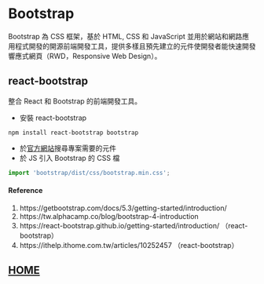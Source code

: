 # Bootstrap
Bootstrap 為 CSS 框架，基於 HTML, CSS 和 JavaScript 並用於網站和網路應用程式開發的開源前端開發工具，提供多樣且預先建立的元件使開發者能快速開發響應式網頁（RWD，Responsive Web Design）。
## react-bootstrap
整合 React 和 Bootstrap 的前端開發工具。
- 安裝 react-bootstrap
```Shell
npm install react-bootstrap bootstrap
```
- 於<a href="https://react-bootstrap.github.io/getting-started/introduction/">官方網站</a>搜尋專案需要的元件
- 於 JS 引入 Bootstrap 的 CSS 檔
```JavaScript
import 'bootstrap/dist/css/bootstrap.min.css';
```
#### Reference
<ol>
    <li>https://getbootstrap.com/docs/5.3/getting-started/introduction/</li>
    <li>https://tw.alphacamp.co/blog/bootstrap-4-introduction</li>
    <li>https://react-bootstrap.github.io/getting-started/introduction/ （react-bootstrap）</li>
    <li>https://ithelp.ithome.com.tw/articles/10252457 （react-bootstrap）</li>
</ol>

## <a href="https://github.com/Yintc123/Gatsby/tree/main#dependency">HOME</a>
